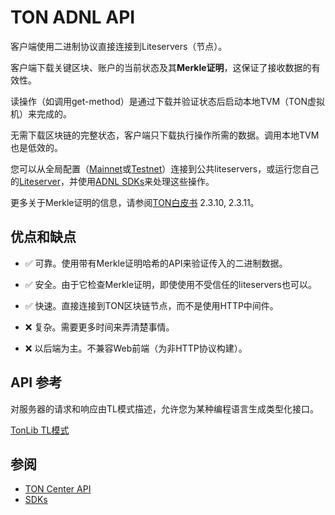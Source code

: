 # TON ADNL API

客户端使用二进制协议直接连接到Liteservers（节点）。

客户端下载关键区块、账户的当前状态及其**Merkle证明**，这保证了接收数据的有效性。

读操作（如调用get-method）是通过下载并验证状态后启动本地TVM（TON虚拟机）来完成的。

无需下载区块链的完整状态，客户端只下载执行操作所需的数据。调用本地TVM也是低效的。

您可以从全局配置（[Mainnet](https://ton.org/global-config.json)或[Testnet](https://ton.org/testnet-global.config.json)）连接到公共liteservers，或运行您自己的[Liteserver](/participate/nodes/node-types)，并使用[ADNL SDKs](/develop/dapps/apis/sdk#adnl-based-sdks)来处理这些操作。

更多关于Merkle证明的信息，请参阅[TON白皮书](https://ton.org/ton.pdf) 2.3.10, 2.3.11。

## 优点和缺点

- ✅ 可靠。使用带有Merkle证明哈希的API来验证传入的二进制数据。
- ✅ 安全。由于它检查Merkle证明，即使使用不受信任的liteservers也可以。
- ✅ 快速。直接连接到TON区块链节点，而不是使用HTTP中间件。

- ❌ 复杂。需要更多时间来弄清楚事情。
- ❌ 以后端为主。不兼容Web前端（为非HTTP协议构建）。

## API 参考

对服务器的请求和响应由TL模式描述，允许您为某种编程语言生成类型化接口。

[TonLib TL模式](https://github.com/ton-blockchain/ton/blob/master/tl/generate/scheme/tonlib_api.tl)

## 参阅
* [TON Center API](/develop/dapps/apis/toncenter)
* [SDKs](/develop/dapps/apis/sdk)
